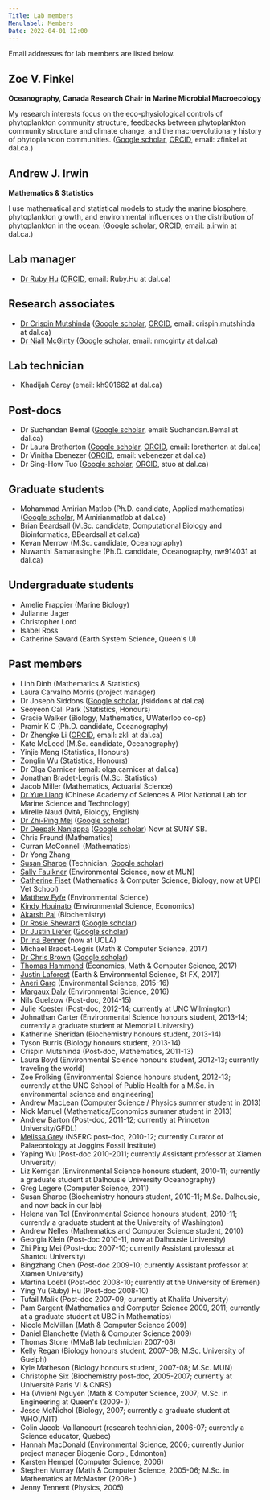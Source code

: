 ```yaml
---
Title: Lab members
Menulabel: Members
Date: 2022-04-01 12:00
---
```


Email addresses for lab members are listed below.

## Zoe V. Finkel 
**Oceanography, Canada Research Chair in Marine Microbial Macroecology**

My research interests focus on the eco-physiological controls of
phytoplankton community structure, feedbacks between phytoplankton
community structure and climate change, and the macroevolutionary
history of phytoplankton communities.
([Google scholar](http://scholar.google.com/citations?user=zfV-o4gAAAAJ&hl=en),
 [ORCID](http://orcid.org/0000-0003-4212-3917), email: zfinkel at dal.ca.)

## Andrew J. Irwin 
**Mathematics & Statistics**

I use mathematical and statistical models to study the marine biosphere, phytoplankton growth, and environmental influences on the distribution of phytoplankton in the ocean. 
([Google scholar](http://scholar.google.com/citations?user=wFFLMuUAAAAJ&hl=en),
 [ORCID](https://orcid.org/0000-0001-7784-2319), email: a.irwin at dal.ca.) 

## Lab manager
* [Dr Ruby Hu](../people/hu) ([ORCID](https://orcid.org/0000-0002-7500-7237), email: Ruby.Hu at dal.ca)

## Research associates
* [Dr Crispin Mutshinda](../people/mutshinda) ([Google scholar](https://scholar.google.ca/citations?user=LTUJJ_AAAAAJ), [ORCID](https://orcid.org/0000-0001-9671-7812), email: crispin.mutshinda at dal.ca)
* [Dr Niall McGinty](../people/mcginty) ([Google scholar](https://scholar.google.ca/citations?user=P5Jc4icAAAAJ), email: nmcginty at dal.ca)

## Lab technician
* Khadijah Carey (email: kh901662 at dal.ca)

## Post-docs
* Dr Suchandan Bemal ([Google scholar](https://scholar.google.ca/citations?user=kLidqZIAAAAJ), email: Suchandan.Bemal at dal.ca)
* Dr Laura Bretherton ([Google scholar](https://scholar.google.ca/citations?user=yzEE_7cAAAAJ), [ORCID](https://orcid.org/0000-0002-3396-6499), email: lbretherton at dal.ca)
* Dr Vinitha Ebenezer ([ORCID](https://orcid.org/0000-0002-7653-0097), email: vebenezer at dal.ca)
* Dr Sing-How Tuo ([Google scholar](https://scholar.google.ca/citations?user=_fIzMm8AAAAJ), [ORCID](https://orcid.org/0000-0003-0620-2001), stuo at dal.ca)

## Graduate students
* Mohammad Amirian Matlob (Ph.D. candidate, Applied mathematics) ([Google scholar](https://scholar.google.com/citations?user=XoNa1sIAAAAJ&hl=en#), M.Amirianmatlob at dal.ca)
* Brian Beardsall (M.Sc. candidate, Computational Biology and Bioinformatics, BBeardsall at dal.ca)
* Kevan Merrow (M.Sc. candidate, Oceanography)
* Nuwanthi Samarasinghe (Ph.D. candidate, Oceanography, nw914031 at dal.ca)

## Undergraduate students
* Amelie Frappier (Marine Biology)
* Julianne Jager
* Christopher Lord
* Isabel Ross
* Catherine Savard (Earth System Science, Queen's U)

## Past members
  * Linh Dinh (Mathematics & Statistics)
  * Laura Carvalho Morris (project manager)
  * Dr Joseph Siddons ([Google scholar](https://scholar.google.ca/citations?user=akdjx7UAAAAJ), jtsiddons at dal.ca)
  * Seoyeon Cali Park (Statistics, Honours)
  * Gracie Walker (Biology, Mathematics, UWaterloo co-op)
  * Pramir K C (Ph.D. candidate, Oceanography)
  * Dr Zhengke Li ([ORCID](http://orcid.org/0000-0001-8735-2313), email: zkli at dal.ca)
  * Kate McLeod (M.Sc. candidate, Oceanography)
  * Yinjie Meng (Statistics, Honours)
  * Zonglin Wu (Statistics, Honours)
  * Dr Olga Carnicer (email: olga.carnicer at dal.ca)
  * Jonathan Bradet-Legris (M.Sc. Statistics)
  * Jacob Miller (Mathematics, Actuarial Science)
  * [Dr Yue Liang](../people/liang) (Chinese Academy of Sciences & Pilot National Lab for Marine Science and Technology)
  * Mirelle Naud (MtA, Biology, English)
  * [Dr Zhi-Ping Mei](../people/mei) ([Google scholar](https://scholar.google.ca/citations?user=CFaB2cAAAAAJ))
  * [Dr Deepak Nanjappa](../people/nanjappa) ([Google scholar](https://scholar.google.ca/citations?user=vnMVBCkAAAAJ)) Now at SUNY SB.
  * Chris Freund (Mathematics)
  * Curran McConnell (Mathematics)
  * Dr Yong Zhang 
  * [Susan Sharpe](../people/sharpe) (Technician, [Google scholar](https://scholar.google.ca/citations?user=byhY--8AAAAJ))
  * [Sally Faulkner](../people/faulkner) (Environmental Science, now at MUN)
  * [Catherine Fiset](../people/fiset) (Mathematics & Computer Science, Biology, now at UPEI Vet School)
  * [Matthew Fyfe](../people/fyfe) (Environmental Science)
  * [Kindy Houinato](../people/houinato) (Environmental Science, Economics)
  * [Akarsh Pai](../people/pai) (Biochemistry)
  * [Dr Rosie Sheward](../people/sheward) ([Google scholar](https://scholar.google.ca/citations?user=U07nicwAAAAJ)) 
  * [Dr Justin Liefer](../people/liefer) ([Google scholar](https://scholar.google.ca/citations?user=eQuE6lIAAAAJ))
  * [Dr Ina Benner](../people/benner) (now at UCLA)
  * Michael Bradet-Legris (Math & Computer Science, 2017)
  * [Dr Chris Brown](../people/brown) ([Google scholar](https://scholar.google.ca/citations?user=uXfmay0AAAAJ))
  * [Thomas Hammond](../people/hammond) (Economics, Math & Computer Science, 2017)
  * [Justin Laforest](../people/laforest) (Earth & Environmental Science, St FX, 2017)
  * [Aneri Garg](../people/garg) (Environmental Science, 2015-16)
  * [Margaux Daly](../people/daly) (Environmental Science, 2016)
  * Nils Guelzow (Post-doc, 2014-15)
  * Julie Koester (Post-doc, 2012-14; currently at UNC Wilmington)
  * Johnathan Carter (Environmental Science honours student, 2013-14; currently a graduate student at Memorial University)
  * Katherine Sheridan (Biochemistry honours student, 2013-14)
  * Tyson Burris (Biology honours student, 2013-14)
  * Crispin Mutshinda (Post-doc, Mathematics, 2011-13)
  * Laura Boyd (Environmental Science honours student, 2012-13; currently traveling the world)
  * Zoe Frolking (Environmental Science honours student, 2012-13; currently at the UNC School of Public Health for a M.Sc. in environmental science and engineering)
  * Andrew MacLean (Computer Science / Physics summer student in 2013)
  * Nick Manuel (Mathematics/Economics summer student in 2013)
  * Andrew Barton (Post-doc, 2011-12; currently at Princeton University/GFDL)
  * [Melissa Grey](http://jogginsfossilcliffs.net/research/Melissab.php) (NSERC post-doc, 2010-12; currently Curator of Palaeontology at Joggins Fossil Institute)
  * Yaping Wu (Post-doc 2010-2011; currently Assistant professor at Xiamen University)
  * Liz Kerrigan (Environmental Science honours student, 2010-11; currently a graduate student at Dalhousie University Oceanography)
  * Greg Legere (Computer Science, 2011)
  * Susan Sharpe (Biochemistry honours student, 2010-11; M.Sc. Dalhousie, and now back in our lab)
  * Helena van Tol (Environmental Science honours student, 2010-11; currently a graduate student at the University of Washington)
  * Andrew Nelles (Mathematics and Computer Science student, 2010)
  * Georgia Klein (Post-doc 2010-11, now at Dalhousie University)
  * Zhi Ping Mei (Post-doc 2007-10; currently Assistant professor at Shantou University)
  * Bingzhang Chen (Post-doc 2009-10; currently Assistant professor at Xiamen University)
  * Martina Loebl (Post-doc 2008-10; currently at the University of Bremen)
  * Ying Yu (Ruby) Hu (Post-doc 2008-10)
  * Tufail Malik (Post-doc 2007-09; currently at Khalifa University)
  * Pam Sargent (Mathematics and Computer Science 2009, 2011; currently at a graduate student at UBC in Mathematics)
  * Nicole McMillan (Math & Computer Science 2009)
  * Daniel Blanchette (Math & Computer Science 2009)
  * Thomas Stone (MMaB lab technician 2007-08)
  * Kelly Regan (Biology honours student, 2007-08; M.Sc. University of Guelph)
  * Kyle Matheson (Biology honours student, 2007-08; M.Sc. MUN)
  * Christophe Six (Biochemistry post-doc, 2005-2007; currently at Université Paris VI & CNRS)
  * Ha (Vivien) Nguyen (Math & Computer Science, 2007; M.Sc. in Engineering at Queen's (2009- ))
  * Jesse McNichol (Biology, 2007; currently a graduate student at WHOI/MIT)
  * Colin Jacob-Vaillancourt (research technician, 2006-07; currently a Science educator, Quebec)
  * Hannah MacDonald (Environmental Science, 2006; currently Junior project manager Biogenie Corp., Edmonton)
  * Karsten Hempel (Computer Science, 2006)
  * Stephen Murray (Math & Computer Science, 2005-06; M.Sc. in Mathematics at McMaster (2008- )
  * Jenny Tennent (Physics, 2005)
